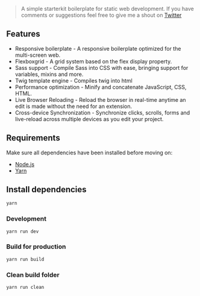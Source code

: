 > A simple starterkit boilerplate for static web development. If you have comments or suggestions feel free to give me a shout on [Twitter](http://twitter.com/mypum)

## Features
- Responsive boilerplate - A responsive boilerplate optimized for the multi-screen web.
- Flexboxgrid - A grid system based on the flex display property.
- Sass support - Compile Sass into CSS with ease, bringing support for variables, mixins and more.
- Twig template engine - Compiles twig into html
- Performance optimization - Minify and concatenate JavaScript, CSS, HTML.
- Live Browser Reloading - Reload the browser in real-time anytime an edit is made without the need for an extension.
- Cross-device Synchronization - Synchronize clicks, scrolls, forms and live-reload across multiple devices as you edit your project.

## Requirements
Make sure all dependencies have been installed before moving on:
* [Node.js](http://nodejs.org/)
* [Yarn](https://yarnpkg.com/en/docs/install)

## Install dependencies
```bash
yarn
```

### Development
```bash
yarn run dev
```

### Build for production
```bash
yarn run build
```

### Clean build folder
```bash
yarn run clean
```
